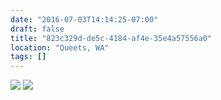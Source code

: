 ```yaml
---
date: "2016-07-03T14:14:25-07:00"
draft: false
title: "823c329d-de5c-4184-af4e-35e4a57556a0"
location: "Queets, WA"
tags: []
---
```


![](https://d17enza3bfujl8.cloudfront.net/20160703_01_36.jpg)
![](https://d17enza3bfujl8.cloudfront.net/20160703_01_35.jpg)
